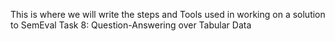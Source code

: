 This is where we will write the steps and Tools used in working on a solution to SemEval Task 8: Question-Answering over Tabular Data